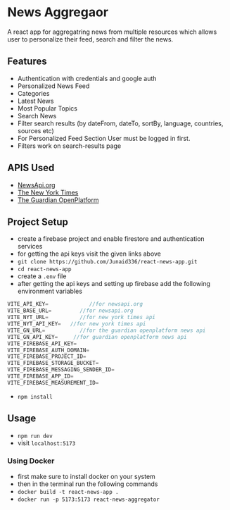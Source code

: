 # News Aggregaor
A react app for aggregatring news from multiple resources  which allows user to personalize their feed, search and filter the news.

## Features
- Authentication with credentials and google auth
- Personalized News Feed
- Categories
- Latest News
- Most Popular Topics
- Search News
- Filter search results (by dateFrom, dateTo, sortBy, language, countries, sources etc)
- For Personalized Feed Section User must be logged in first.
- Filters work on search-results page
## APIS Used
- [NewsApi.org](https://newsapi.org/ "NewsApi.org")
- [The New York Times](https://developer.nytimes.com/apis "The New York Times")
- [The Guardian OpenPlatform](https://open-platform.theguardian.com/ "The Guardian OpenPlatform")
## Project Setup
-  create a firebase project and enable firestore and authentication services
- for getting the api keys visit the given links above
- `git clone https://github.com/Junaid336/react-news-app.git`
- `cd react-news-app`
- create a `.env` file
- after getting the api keys and setting up firebase add the following environment variables
```javascript
VITE_API_KEY=             //for newsapi.org 
VITE_BASE_URL=         //for newsapi.org 
VITE_NYT_URL=          //for new york times api
VITE_NYT_API_KEY=   //for new york times api
VITE_GN_URL=           //for the guardian openplatform news api 
VITE_GN_API_KEY=     //for guardian openplatform news api
VITE_FIREBASE_API_KEY=
VITE_FIREBASE_AUTH_DOMAIN=
VITE_FIREBASE_PROJECT_ID=
VITE_FIREBASE_STORAGE_BUCKET=
VITE_FIREBASE_MESSAGING_SENDER_ID=
VITE_FIREBASE_APP_ID=
VITE_FIREBASE_MEASUREMENT_ID=
```
- `npm install`
## Usage
- `npm run dev`
- visit `localhost:5173`
### Using Docker
- first make sure to install docker on your system
- then in the terminal run the following commands
- `docker build -t react-news-app .`
- `docker run -p 5173:5173 react-news-aggregator`
